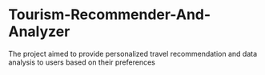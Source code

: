 # Tourism-Recommender-And-Analyzer
The project aimed to provide personalized travel recommendation and data analysis to users based on their preferences
